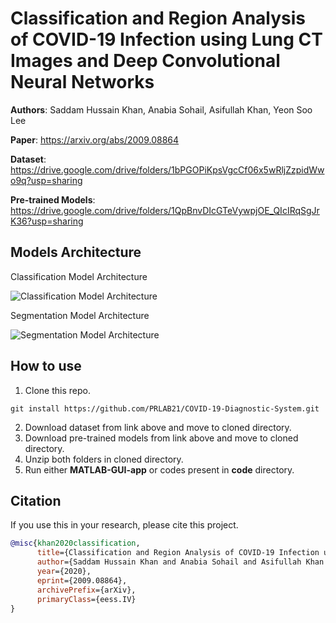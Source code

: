 # Classification and Region Analysis of COVID-19 Infection using Lung CT Images and Deep Convolutional Neural Networks

**Authors**: Saddam Hussain Khan, Anabia Sohail, Asifullah Khan, Yeon Soo Lee

**Paper**: <https://arxiv.org/abs/2009.08864>

**Dataset**: <https://drive.google.com/drive/folders/1bPGOPiKpsVgcCf06x5wRljZzpidWwo9q?usp=sharing>

**Pre-trained Models**: <https://drive.google.com/drive/folders/1QpBnvDIcGTeVywpjOE_QIcIRqSgJrK36?usp=sharing>

## Models Architecture

Classification Model Architecture

![Classification Model Architecture](<https://github.com/PRLAB21/COVID-19-Diagnostic-System/COV-CTNet Classification Architecture.jpg> "Classification Model Architecture")

Segmentation Model Architecture

![Segmentation Model Architecture](<https://github.com/PRLAB21/COVID-19-Diagnostic-System/COV-RASeg Segmentation Architecture.jpg> "Segmentation Model Architecture")

## How to use

1. Clone this repo.

```git bash
git install https://github.com/PRLAB21/COVID-19-Diagnostic-System.git
```

2. Download dataset from link above and move to cloned directory.
3. Download pre-trained models from link above and move to cloned directory.
4. Unzip both folders in cloned directory.
5. Run either **MATLAB-GUI-app** or codes present in **code** directory.

## Citation

If you use this in your research, please cite this project.

```Bibtex formatted citation
@misc{khan2020classification,
      title={Classification and Region Analysis of COVID-19 Infection using Lung CT Images and Deep Convolutional Neural Networks},
      author={Saddam Hussain Khan and Anabia Sohail and Asifullah Khan and Yeon Soo Lee},
      year={2020},
      eprint={2009.08864},
      archivePrefix={arXiv},
      primaryClass={eess.IV}
}
```
